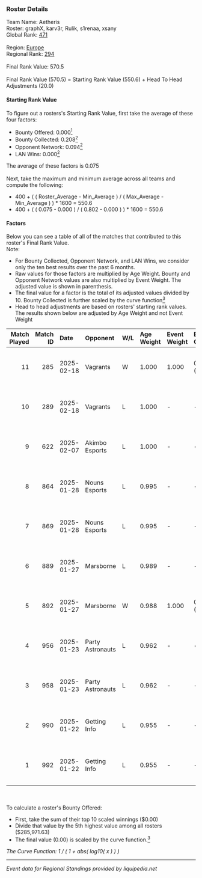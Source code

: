 ### Roster Details<br />
Team Name: Aetheris<br />
Roster: graphX, karv3r, Rulik, s1renaa, xsany<br />
Global Rank: [471](../../standings_global_2025_02_28.md)<br />
<br />
Region: [Europe]( ../../standings_europe_2025_02_28.md)<br />
Regional Rank: [294]( ../../standings_europe_2025_02_28.md)<br />
<br />
Final Rank Value:  570.5<br />
<br />
Final Rank Value (570.5) = Starting Rank Value (550.6) + Head To Head Adjustments (20.0)<br />

#### Starting Rank Value<br />
To figure out a rosters's Starting Rank Value, first take the average of these four factors:<br />
- Bounty Offered: 0.000[<sup>1</sup>](#table2)
- Bounty Collected: 0.208[<sup>2</sup>](#table1)
- Opponent Network: 0.094[<sup>2</sup>](#table1)
- LAN Wins: 0.000[<sup>2</sup>](#table1)

The average of these factors is 0.075<br />
<br />
Next, take the maximum and minimum average across all teams and compute the following:<br />
- 400 + ( ( Roster_Average - Min_Average ) / ( Max_Average - Min_Average ) ) * 1600 = 550.6
- 400 + ( ( 0.075 - 0.000 ) / ( 0.802 - 0.000 ) ) * 1600 = 550.6


#### Factors<br />
Below you can see a table of all of the matches that contributed to this roster's Final Rank Value.<br />
Note:<br />

- For Bounty Collected, Opponent Network, and LAN Wins, we consider only the ten best results over the past 6 months.
- Raw values for those factors are multiplied by Age Weight. Bounty and Opponent Network values are also multiplied by Event Weight. The adjusted value is shown in parenthesis.
- The final value for a factor is the total of its adjusted values divided by 10. Bounty Collected is further scaled by the curve function[<sup>3</sup>](#curveFunction)
- Head to head adjustments are based on rosters' starting rank values. The results shown below are adjusted by Age Weight and not Event Weight
<span id="table1"></span><br />


| Match Played | Match ID | Date       | Opponent         | W/L | Age Weight | Event Weight | Bounty Collected | Opponent Network | LAN Wins  | H2H Adj. | Roster                                  |
| -: | -: | :- | :- | :- | :- | :- | :- | :- | :- | -: | :- |
|           11 |      285 | 2025-02-18 | Vagrants         | W   | 1.000      | 1.000        | 0.002 (0.002)    | 0.547 (0.547)    | 0 (0.000) |    27.94 | graphX, karv3r, Rulik, s1renaa, xsany   |
|           10 |      289 | 2025-02-18 | Vagrants         | L   | 1.000      | -            | -                | -                | -         |    -3.17 | graphX, karv3r, Rulik, s1renaa, xsany   |
|            9 |      622 | 2025-02-07 | Akimbo Esports   | L   | 1.000      | -            | -                | -                | -         |    -7.51 | graphX, karv3r, Rulik, s1renaa, stanf1x |
|            8 |      864 | 2025-01-28 | Nouns Esports    | L   | 0.995      | -            | -                | -                | -         |    -1.80 | graphX, karv3r, Rulik, s1renaa, xsany   |
|            7 |      869 | 2025-01-28 | Nouns Esports    | L   | 0.995      | -            | -                | -                | -         |    -1.83 | graphX, karv3r, Rulik, s1renaa, xsany   |
|            6 |      889 | 2025-01-27 | Marsborne        | L   | 0.989      | -            | -                | -                | -         |    -8.13 | graphX, karv3r, Rulik, s1renaa, xsany   |
|            5 |      892 | 2025-01-27 | Marsborne        | W   | 0.988      | 1.000        | 0.000 (0.000)    | 0.397 (0.393)    | 0 (0.000) |    23.55 | graphX, karv3r, Rulik, s1renaa, xsany   |
|            4 |      956 | 2025-01-23 | Party Astronauts | L   | 0.962      | -            | -                | -                | -         |    -2.66 | graphX, karv3r, Rulik, s1renaa, xsany   |
|            3 |      958 | 2025-01-23 | Party Astronauts | L   | 0.962      | -            | -                | -                | -         |    -2.74 | graphX, karv3r, Rulik, s1renaa, xsany   |
|            2 |      990 | 2025-01-22 | Getting Info     | L   | 0.955      | -            | -                | -                | -         |    -1.81 | graphX, karv3r, Rulik, s1renaa, xsany   |
|            1 |      992 | 2025-01-22 | Getting Info     | L   | 0.955      | -            | -                | -                | -         |    -1.85 | graphX, karv3r, Rulik, s1renaa, xsany   |

<br />
<span id="table2"></span><br />
To calculate a roster's Bounty Offered:<br />

- First, take the sum of their top 10 scaled winnings ($0.00)
- Divide that value by the 5th highest value among all rosters ($285,971.63)
- The final value (0.00) is scaled by the curve function.[<sup>3</sup>](#curveFunction)

<span id="curveFunction"></span>_The Curve Function: 1 / ( 1 + abs( log10( x ) ) )_<br />

---
_Event data for Regional Standings provided by liquipedia.net_<br />
